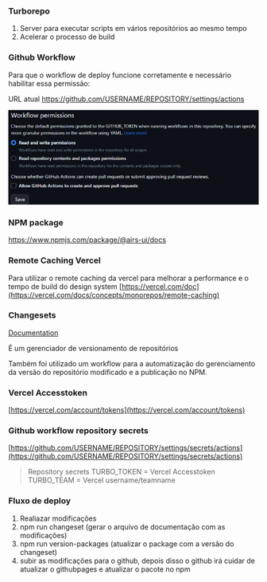 ### Turborepo

1. Server para executar scripts em vários repositórios ao mesmo tempo
2. Acelerar o processo de build


### Github Workflow

Para que o workflow de deploy funcione corretamente e necessário habilitar essa permissão:

URL atual <https://github.com/USERNAME/REPOSITORY/settings/actions>


<img src="./.github/assets/settings_actions.png">


### NPM package

https://www.npmjs.com/package/@airs-ui/docs


### Remote Caching Vercel

Para utilizar o remote caching da vercel para melhorar a performance e o tempo de build do design system [https://vercel.com/doc](https://vercel.com/docs/concepts/monorepos/remote-caching)


### Changesets

[Documentation](https://github.com/changesets/changesets)

É um gerenciador de versionamento de repositórios

Também foi utilizado um workflow para a automatização do gerenciamento da versão do repositório modificado e a publicação no NPM.


### Vercel Accesstoken

[https://vercel.com/account/tokens](https://vercel.com/account/tokens)


### Github workflow repository secrets

[https://github.com/USERNAME/REPOSITORY/settings/secrets/actions](https://github.com/USERNAME/REPOSITORY/settings/secrets/actions)

> Repository secrets
  TURBO_TOKEN =  Vercel Accesstoken
  TURBO_TEAM =  Vercel username/teamname



  ### Fluxo de deploy

1.  Realiazar modificações
2. npm run changeset (gerar o arquivo de documentação com as modificações)
3. npm run version-packages (atualizar o package com a versão do changeset)
4. subir as modificações para o github, depois disso o github irá cuidar de atualizar o
githubpages e atualizar o pacote no npm
